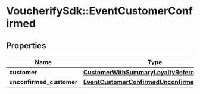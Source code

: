 # VoucherifySdk::EventCustomerConfirmed

## Properties

| Name | Type | Description | Notes |
| ---- | ---- | ----------- | ----- |
| **customer** | [**CustomerWithSummaryLoyaltyReferrals**](CustomerWithSummaryLoyaltyReferrals.md) |  | [optional] |
| **unconfirmed_customer** | [**EventCustomerConfirmedUnconfirmedCustomer**](EventCustomerConfirmedUnconfirmedCustomer.md) |  | [optional] |

